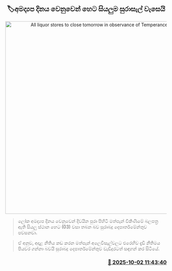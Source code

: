 <p align='center'><b><h2 align='center' title='All liquor stores to close tomorrow in observance of Temperance Day'>🏷අමද්‍යප දිනය වෙනුවෙන් හෙට සියලුම සුරාසැල් ‍වැසෙයි</h2></b></p>
<p align='center'><img src='https://helakuru.sgp1.cdn.digitaloceanspaces.com/esana/images/lib/liquor-1.jpg' width='600' alt='All liquor stores to close tomorrow in observance of Temperance Day'></p>

> ලෝක අමද්‍යප දිනය වෙනුවෙන් දිවයින පුරා පිහිටි මත්පැන් විකිණීමේ බලපත්‍ර ඇති සියලු ස්ථාන හෙට (03) වසා තබන බව සුරාබදු දෙපාර්තමේන්තුව පවසනවා.

> ඒ අනුව, අදාළ නීතිය කඩ කරන මත්පැන් අලෙවිසැල්වලට එරෙහිව දැඩි නීතිමය පියවර ගන්නා බවයි සුරාබදු දෙපාර්තමේන්තුව වැඩිදුරටත් සඳහන් කර සිටියේ.



<h3 align='right'><a href='https://www.helakuru.lk/esana/p/114171/'>📅 2025-10-02 11:43:40</a></h3>

